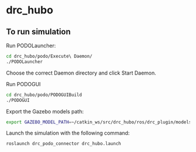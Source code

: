 # drc_hubo

## To run simulation

Run PODOLauncher:
```bash
cd drc_hubo/podo/Execute\ Daemon/
./PODOLauncher
```

Choose the correct Daemon directory and click Start Daemon.

Run PODOGUI
```bash
cd drc_hubo/podo/PODOGUIBuild
./PODOGUI
```

Export the Gazebo models path:
```bash
export GAZEBO_MODEL_PATH=~/catkin_ws/src/drc_hubo/ros/drc_plugin/models/:$GAZEBO_MODEL_PATH
```

Launch the simulation with the following command:
```bash
roslaunch drc_podo_connector drc_hubo.launch
```